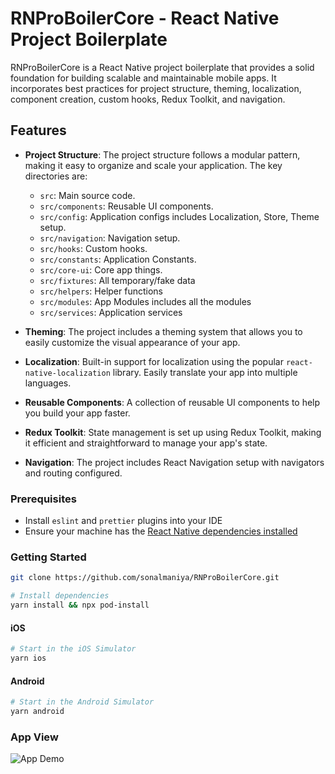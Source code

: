 # RNProBoilerCore - React Native Project Boilerplate

RNProBoilerCore is a React Native project boilerplate that provides a solid foundation for building scalable and maintainable mobile apps. It incorporates best practices for project structure, theming, localization, component creation, custom hooks, Redux Toolkit, and navigation.

## Features

- **Project Structure**: The project structure follows a modular pattern, making it easy to organize and scale your application. The key directories are:
  - `src`: Main source code.
  - `src/components`: Reusable UI components.
  - `src/config`: Application configs includes Localization, Store, Theme setup.
  - `src/navigation`: Navigation setup.
  - `src/hooks`: Custom hooks.
  - `src/constants`: Application Constants.
  - `src/core-ui`: Core app things.
  - `src/fixtures`: All temporary/fake data
  - `src/helpers`: Helper functions
  - `src/modules`: App Modules includes all the modules
  - `src/services`: Application services
  
- **Theming**: The project includes a theming system that allows you to easily customize the visual appearance of your app.

- **Localization**: Built-in support for localization using the popular `react-native-localization` library. Easily translate your app into multiple languages.

- **Reusable Components**: A collection of reusable UI components to help you build your app faster.

- **Redux Toolkit**: State management is set up using Redux Toolkit, making it efficient and straightforward to manage your app's state.

- **Navigation**: The project includes React Navigation setup with navigators and routing configured.


### Prerequisites

- Install `eslint` and `prettier` plugins into your IDE
- Ensure your machine has the [React Native dependencies installed](https://facebook.github.io/react-native/docs/getting-started)


### Getting Started

```bash
git clone https://github.com/sonalmaniya/RNProBoilerCore.git
  ```

```bash
# Install dependencies
yarn install && npx pod-install
```

#### iOS

```bash
# Start in the iOS Simulator
yarn ios
```

#### Android

```bash
# Start in the Android Simulator
yarn android
```

### App View
![App Demo](https://drive.google.com/uc?id=1q0BdkjrqDTMFomg6rKl9V0REdc8ZDG3D)

